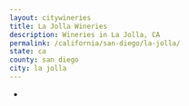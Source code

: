 ```yaml
---
layout: citywineries
title: La Jolla Wineries
description: Wineries in La Jolla, CA
permalink: /california/san-diego/la-jolla/
state: ca
county: san diego
city: la jolla
---
```

-
